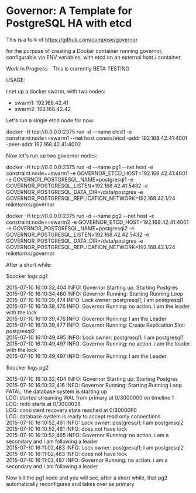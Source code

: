 # Governor: A Template for PostgreSQL HA with etcd

This is a fork of https://github.com/compose/governor

for the purpose of creating a Docker container running governor, configurable via ENV variables, with etcd on an external host / container.

Work In Progress - This is currently BETA TESTING

USAGE:

I set up a docker swarm, with two nodes:

 - swarm1: 192.168.42.41
 - swarm2: 192.168.42.42

Let's run a single etcd node for now:

docker -H tcp://0.0.0.0:2375 run -d --name etcd1 -e constraint:node==swarm1 --net host coreos/etcd -addr 192.168.42.41:4001 -peer-addr 192.168.42.41:4002

Now let's run up two governor nodes:

docker -H tcp://0.0.0.0:2375 run -d --name pg1 --net host -e constraint:node==swarm1 -e GOVERNOR_ETCD_HOST=192.168.42.41:4001 -e GOVERNOR_POSTGRESQL_NAME=postgresql1 -e GOVERNOR_POSTGRESQL_LISTEN=192.168.42.41:5432 -e GOVERNOR_POSTGRESQL_DATA_DIR=/data/postgres -e GOVERNOR_POSTGRESQL_REPLICATION_NETWORK=192.168.42.1/24 miketonks/governor

docker -H tcp://0.0.0.0:2375 run -d --name pg2 --net host -e constraint:node==swarm2 -e GOVERNOR_ETCD_HOST=192.168.42.41:4001 -e GOVERNOR_POSTGRESQL_NAME=postgresql2 -e GOVERNOR_POSTGRESQL_LISTEN=192.168.42.42:5432 -e GOVERNOR_POSTGRESQL_DATA_DIR=/data/postgres -e GOVERNOR_POSTGRESQL_REPLICATION_NETWORK=192.168.42.1/24 miketonks/governor

After a short while:

$docker logs pg1

2015-07-10 16:10:32,404 INFO: Governor Starting up: Starting Postgres <br />
2015-07-10 16:10:34,460 INFO: Governor Running: Starting Running Loop <br />
2015-07-10 16:10:39,474 INFO: Lock owner: postgresql1; I am postgresql1 <br />
2015-07-10 16:10:39,476 INFO: Governor Running: no action.  i am the leader with the lock <br />
2015-07-10 16:10:39,476 INFO: Governor Running: I am the Leader <br />
2015-07-10 16:10:39,477 INFO: Governor Running: Create Replication Slot: postgresql2 <br />
2015-07-10 16:10:49,495 INFO: Lock owner: postgresql1; I am postgresql1 <br />
2015-07-10 16:10:49,497 INFO: Governor Running: no action.  i am the leader with the lock <br />
2015-07-10 16:10:49,497 INFO: Governor Running: I am the Leader <br />

$docker logs pg2

2015-07-10 16:10:32,404 INFO: Governor Starting up: Starting Postgres <br />
2015-07-10 16:10:32,416 INFO: Governor Running: Starting Running Loop <br />
FATAL:  the database system is starting up <br />
LOG:  started streaming WAL from primary at 0/3000000 on timeline 1 <br />
LOG:  redo starts at 0/3000028 <br />
LOG:  consistent recovery state reached at 0/30000F0 <br />
LOG:  database system is ready to accept read only connections <br />
2015-07-10 16:10:52,461 INFO: Lock owner: postgresql1; I am postgresql2 <br />
2015-07-10 16:10:52,461 INFO: does not have lock <br />
2015-07-10 16:10:52,465 INFO: Governor Running: no action.  i am a secondary and i am following a leader <br />
2015-07-10 16:11:02,483 INFO: Lock owner: postgresql1; I am postgresql2 <br />
2015-07-10 16:11:02,483 INFO: does not have lock <br />
2015-07-10 16:11:02,487 INFO: Governor Running: no action.  i am a secondary and i am following a leader <br />

Now kill the pg1 node and you will see, after a short while, that pg2 automatically reconfigures and takes over as primary
